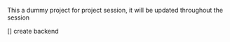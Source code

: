 This a dummy project for project session, it will be updated throughout the session

[] create backend
